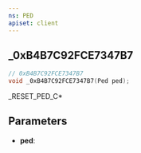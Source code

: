 ```yaml
---
ns: PED
apiset: client
---
```

## _0xB4B7C92FCE7347B7

```c
// 0xB4B7C92FCE7347B7
void _0xB4B7C92FCE7347B7(Ped ped);
```

_RESET_PED_C*

## Parameters
* **ped**:



